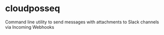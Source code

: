 # cloudposseq
Command line utility to send messages with attachments to Slack channels via Incoming Webhooks
